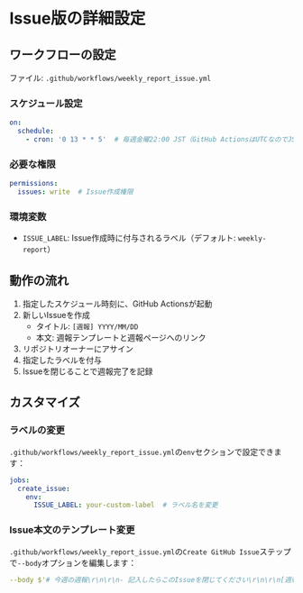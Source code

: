 # Issue版の詳細設定

## ワークフローの設定

ファイル: `.github/workflows/weekly_report_issue.yml`

### スケジュール設定

```yaml
on:
  schedule:
    - cron: '0 13 * * 5'  # 毎週金曜22:00 JST（GitHub ActionsはUTCなのでJST-9）
```

### 必要な権限

```yaml
permissions:
  issues: write  # Issue作成権限
```

### 環境変数

- `ISSUE_LABEL`: Issue作成時に付与されるラベル（デフォルト: `weekly-report`）

## 動作の流れ

1. 指定したスケジュール時刻に、GitHub Actionsが起動
2. 新しいIssueを作成
   - タイトル: `[週報] YYYY/MM/DD`
   - 本文: 週報テンプレートと週報ページへのリンク
3. リポジトリオーナーにアサイン
4. 指定したラベルを付与
5. Issueを閉じることで週報完了を記録

## カスタマイズ

### ラベルの変更

`.github/workflows/weekly_report_issue.yml`の`env`セクションで設定できます：

```yaml
jobs:
  create_issue:
    env:
      ISSUE_LABEL: your-custom-label  # ラベル名を変更
```

### Issue本文のテンプレート変更

`.github/workflows/weekly_report_issue.yml`の`Create GitHub Issue`ステップで`--body`オプションを編集します：

```yaml
--body $'# 今週の週報\r\n\r\n- 記入したらこのIssueを閉じてください\r\n\r\n[週報ページへ](${{ secrets.WEEKLY_PAGE_URL }})'
``` 